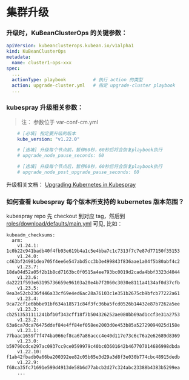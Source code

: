 # 集群升级

### 升级时，KuBeanClusterOps 的关键参数：
```yaml
apiVersion: kubeanclusterops.kubean.io/v1alpha1
kind: KuBeanClusterOps
metadata:
  name: cluster1-ops-xxx
spec:
  ...
  actionType: playbook          # 执行 action 的类型
  action: upgrade-cluster.yml   # 指定 upgrade-cluster playbook
  ...
```

### kubespray 升级相关参数：
> 注： 参数位于 var-conf-cm.yml
```yaml
    # [必填] 指定要升级的版本
    kube_version: "v1.22.0"

    # [选填] 升级每个节点前，暂停60秒，60秒后将会恢复playbook执行
    # upgrade_node_pause_seconds: 60

    # [选填] 升级每个节点后，暂停60秒，60秒后将会恢复playbook执行
    # upgrade_node_post_upgrade_pause_seconds: 60
```

升级相关文档：
[Upgrading Kubernetes in Kubespray](https://github.com/kubernetes-sigs/kubespray/blob/master/docs/upgrades.md)

### 如何查看 kubespray 每个版本所支持的 kubernetes 版本范围？

kubespray repo 先 checkout 到对应 tag，然后到 [roles/download/defaults/main.yml](https://github.com/kubernetes-sigs/kubespray/blob/master/roles/download/defaults/main.yml#L470) 可见,
比如：
```shell
kubeadm_checksums:
  arm:
    v1.24.1: 1c0b22c941badb40f4fb93e619b4a1c5e4bba7c1c7313f7c7e87d77150f35153
    v1.24.0: c463bf24981dea705f4ee6e547abd5cc3b3e499843f836aae1a04f5b80abf4c2
    v1.23.7: 18da04d52a05f2b1b8cd7163bc0f0515a4ee793bc0019d2cada4bbf3323d4044
    v1.23.6: da2221f593e63195736659e96103a20e4b7f2060c3030e8111a4134af0d37cfb
    v1.23.5: 9ea3e52cb236f446a33cf69e4ed6ac28a76103c1e351b2675cb9bfcb77222a61
    v1.23.4: 9ca72cf1e6bbbe91bf634a18571c84f3fc36ba5fcd0526b14432e87b7262a5ee
    v1.23.3: cb2513531111241bfb0f343cff18f7b504326252ae080bb69ad1ccf3e31a2753
    v1.23.2: 63a6ca7dca76475ddef84e4ff84ef058ee2003d0e453b85a52729094025d158e
    v1.23.1: 77baac1659f7f474ba066ef8ca67a86accc4e40d117e73c6c76a2e62689d8369
    v1.23.0: b59790cdce297ac0937cc9ce0599979c40bc03601642b467707014686998dbda
    v1.22.10: f1ab42fbadb0a66ba200392ee82c05b65e3d29a3d8f3e030b774cbc48915dedb
    v1.22.9: f68ca35fc71691e599d4913de58b6d77abcb2d27c324abc23388b4383b5299ea
    ...
```
